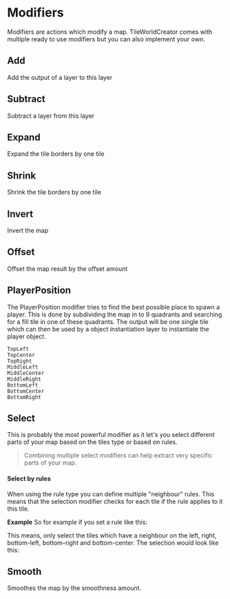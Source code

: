 # Modifiers

Modifiers are actions which modify a map.
TileWorldCreator comes with multiple ready to use modifiers but you can also implement your own.

## Add
Add the output of a layer to this layer

## Subtract
Subtract a layer from this layer

## Expand
Expand the tile borders by one tile

## Shrink
Shrink the tile borders by one tile

## Invert
Invert the map

## Offset
Offset the map result by the offset amount

## PlayerPosition
The PlayerPosition modifier tries to find the best possible place 
to spawn a player. This is done by subdividing the map
in to 9 quadrants and searching for a fill tile in one of these quadrants. 
The output will be one single tile which can then be used by a object instantiation layer to instantiate the player object. 

`TopLeft`  
`TopCenter`  
`TopRight`  
`MiddleLeft`  
`MiddleCenter`  
`MiddleRight`  
`BottomLeft`  
`BottomCenter`  
`BottomRight`  

## Select
This is probably the most powerful modifier as it let's you select different parts of your map based on the tiles type or based on rules.
> Combining multiple select modifiers can help extract very specific parts of your map. 

#### Select by rules
When using the rule type you can define multiple "neighbour" rules. This means that the selection modifier checks for each tile if the rule applies to it this tile.

**Example**
So for example if you set a rule like this:

This means, only select the tiles which have a neighbour on the left, right, bottom-left, bottom-right and bottom-center. 
The selection would look like this:



## Smooth
Smoothes the map by the smoothness amount. 
